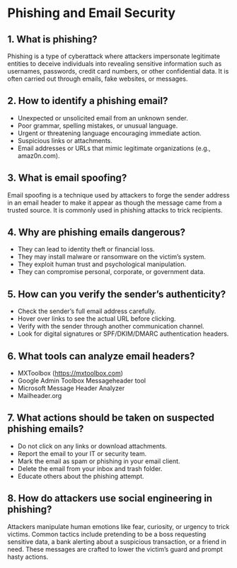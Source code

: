 
# Phishing and Email Security

## 1. What is phishing?
Phishing is a type of cyberattack where attackers impersonate legitimate entities to deceive individuals into revealing sensitive information such as usernames, passwords, credit card numbers, or other confidential data. It is often carried out through emails, fake websites, or messages.

## 2. How to identify a phishing email?
- Unexpected or unsolicited email from an unknown sender.
- Poor grammar, spelling mistakes, or unusual language.
- Urgent or threatening language encouraging immediate action.
- Suspicious links or attachments.
- Email addresses or URLs that mimic legitimate organizations (e.g., amaz0n.com).

## 3. What is email spoofing?
Email spoofing is a technique used by attackers to forge the sender address in an email header to make it appear as though the message came from a trusted source. It is commonly used in phishing attacks to trick recipients.

## 4. Why are phishing emails dangerous?
- They can lead to identity theft or financial loss.
- They may install malware or ransomware on the victim’s system.
- They exploit human trust and psychological manipulation.
- They can compromise personal, corporate, or government data.

## 5. How can you verify the sender’s authenticity?
- Check the sender’s full email address carefully.
- Hover over links to see the actual URL before clicking.
- Verify with the sender through another communication channel.
- Look for digital signatures or SPF/DKIM/DMARC authentication headers.

## 6. What tools can analyze email headers?
- MXToolbox (https://mxtoolbox.com)
- Google Admin Toolbox Messageheader tool
- Microsoft Message Header Analyzer
- Mailheader.org

## 7. What actions should be taken on suspected phishing emails?
- Do not click on any links or download attachments.
- Report the email to your IT or security team.
- Mark the email as spam or phishing in your email client.
- Delete the email from your inbox and trash folder.
- Educate others about the phishing attempt.

## 8. How do attackers use social engineering in phishing?
Attackers manipulate human emotions like fear, curiosity, or urgency to trick victims. Common tactics include pretending to be a boss requesting sensitive data, a bank alerting about a suspicious transaction, or a friend in need. These messages are crafted to lower the victim’s guard and prompt hasty actions.
